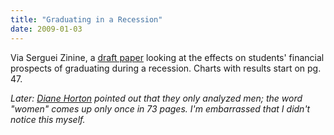 ```yaml
---
title: "Graduating in a Recession"
date: 2009-01-03
---
```

Via Serguei Zinine, a <a href="http://www.columbia.edu/%7Evw2112/papers/nber_draft_1.pdf">draft paper</a> looking at the effects on students' financial prospects of graduating during a recession. Charts with results start on pg. 47.

<em>Later: <a href="http://www.cs.toronto.edu/~dianeh">Diane Horton</a> pointed out that they only analyzed men; the word "women" comes up only once in 73 pages. I'm embarrassed that I didn't notice this myself.</em>
